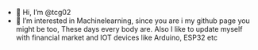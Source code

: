 - 👋 Hi, I’m @tcg02
- 👀 I’m interested in Machinelearning, since you are i my github page you might be too, These days every body are. Also I like to update myself with financial market and 
IOT devices like Arduino, ESP32 etc
 
 
